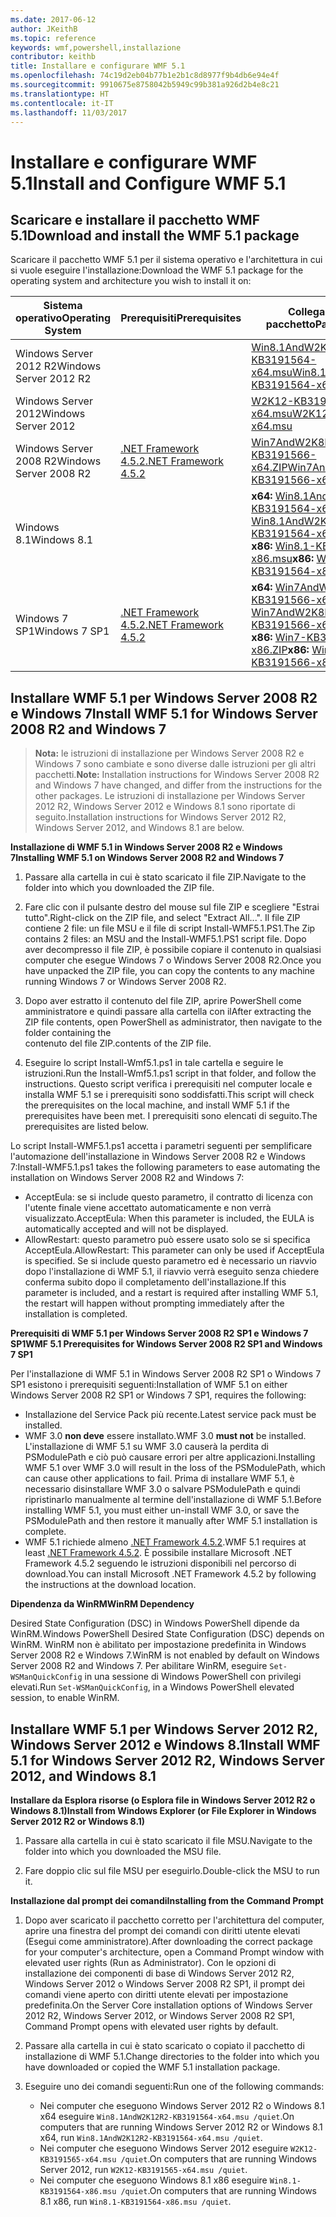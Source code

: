 ```yaml
---
ms.date: 2017-06-12
author: JKeithB
ms.topic: reference
keywords: wmf,powershell,installazione
contributor: keithb
title: Installare e configurare WMF 5.1
ms.openlocfilehash: 74c19d2eb04b77b1e2b1c8d8977f9b4db6e94e4f
ms.sourcegitcommit: 9910675e8758042b5949c99b381a926d2b4e8c21
ms.translationtype: HT
ms.contentlocale: it-IT
ms.lasthandoff: 11/03/2017
---
```

# <a name="install-and-configure-wmf-51"></a><span data-ttu-id="5f1c6-103">Installare e configurare WMF 5.1</span><span class="sxs-lookup"><span data-stu-id="5f1c6-103">Install and Configure WMF 5.1</span></span> #


## <a name="download-and-install-the-wmf-51-package"></a><span data-ttu-id="5f1c6-104">Scaricare e installare il pacchetto WMF 5.1</span><span class="sxs-lookup"><span data-stu-id="5f1c6-104">Download and install the WMF 5.1 package</span></span>

<span data-ttu-id="5f1c6-105">Scaricare il pacchetto WMF 5.1 per il sistema operativo e l'architettura in cui si vuole eseguire l'installazione:</span><span class="sxs-lookup"><span data-stu-id="5f1c6-105">Download the WMF 5.1 package for the operating system and architecture you wish to install it on:</span></span>

| <span data-ttu-id="5f1c6-106">Sistema operativo</span><span class="sxs-lookup"><span data-stu-id="5f1c6-106">Operating System</span></span>       | <span data-ttu-id="5f1c6-107">Prerequisiti</span><span class="sxs-lookup"><span data-stu-id="5f1c6-107">Prerequisites</span></span>       | <span data-ttu-id="5f1c6-108">Collegamenti al pacchetto</span><span class="sxs-lookup"><span data-stu-id="5f1c6-108">Package Links</span></span>             |
|------------------------|---------------------|---------------------------|
| <span data-ttu-id="5f1c6-109">Windows Server 2012 R2</span><span class="sxs-lookup"><span data-stu-id="5f1c6-109">Windows Server 2012 R2</span></span> | | [<span data-ttu-id="5f1c6-110">Win8.1AndW2K12R2-KB3191564-x64.msu</span><span class="sxs-lookup"><span data-stu-id="5f1c6-110">Win8.1AndW2K12R2-KB3191564-x64.msu</span></span>](https://go.microsoft.com/fwlink/?linkid=839516)|
| <span data-ttu-id="5f1c6-111">Windows Server 2012</span><span class="sxs-lookup"><span data-stu-id="5f1c6-111">Windows Server 2012</span></span>    | | [<span data-ttu-id="5f1c6-112">W2K12-KB3191565-x64.msu</span><span class="sxs-lookup"><span data-stu-id="5f1c6-112">W2K12-KB3191565-x64.msu</span></span>](https://go.microsoft.com/fwlink/?linkid=839513)|
| <span data-ttu-id="5f1c6-113">Windows Server 2008 R2</span><span class="sxs-lookup"><span data-stu-id="5f1c6-113">Windows Server 2008 R2</span></span> | [<span data-ttu-id="5f1c6-114">.NET Framework 4.5.2</span><span class="sxs-lookup"><span data-stu-id="5f1c6-114">.NET Framework 4.5.2</span></span>](https://www.microsoft.com/en-ca/download/details.aspx?id=42642) | [<span data-ttu-id="5f1c6-115">Win7AndW2K8R2-KB3191566-x64.ZIP</span><span class="sxs-lookup"><span data-stu-id="5f1c6-115">Win7AndW2K8R2-KB3191566-x64.ZIP</span></span>](https://go.microsoft.com/fwlink/?linkid=839523) | 
| <span data-ttu-id="5f1c6-116">Windows 8.1</span><span class="sxs-lookup"><span data-stu-id="5f1c6-116">Windows 8.1</span></span>            |  | <span data-ttu-id="5f1c6-117">**x64:** [Win8.1AndW2K12R2-KB3191564-x64.msu](https://go.microsoft.com/fwlink/?linkid=839516)</span><span class="sxs-lookup"><span data-stu-id="5f1c6-117">**x64:** [Win8.1AndW2K12R2-KB3191564-x64.msu](https://go.microsoft.com/fwlink/?linkid=839516)</span></span> </br> <span data-ttu-id="5f1c6-118">**x86:** [Win8.1-KB3191564-x86.msu](https://go.microsoft.com/fwlink/?linkid=839521)</span><span class="sxs-lookup"><span data-stu-id="5f1c6-118">**x86:** [Win8.1-KB3191564-x86.msu](https://go.microsoft.com/fwlink/?linkid=839521)</span></span> |
| <span data-ttu-id="5f1c6-119">Windows 7 SP1</span><span class="sxs-lookup"><span data-stu-id="5f1c6-119">Windows 7 SP1</span></span>          | [<span data-ttu-id="5f1c6-120">.NET Framework 4.5.2</span><span class="sxs-lookup"><span data-stu-id="5f1c6-120">.NET Framework 4.5.2</span></span>](https://www.microsoft.com/en-ca/download/details.aspx?id=42642) | <span data-ttu-id="5f1c6-121">**x64:** [Win7AndW2K8R2-KB3191566-x64.ZIP](https://go.microsoft.com/fwlink/?linkid=839523)</span><span class="sxs-lookup"><span data-stu-id="5f1c6-121">**x64:** [Win7AndW2K8R2-KB3191566-x64.ZIP](https://go.microsoft.com/fwlink/?linkid=839523)</span></span> </br> <span data-ttu-id="5f1c6-122">**x86:** [Win7-KB3191566-x86.ZIP](https://go.microsoft.com/fwlink/?linkid=839522)</span><span class="sxs-lookup"><span data-stu-id="5f1c6-122">**x86:** [Win7-KB3191566-x86.ZIP](https://go.microsoft.com/fwlink/?linkid=839522)</span></span>



## <a name="install-wmf-51-for-windows-server-2008-r2-and-windows-7"></a><span data-ttu-id="5f1c6-123">Installare WMF 5.1 per Windows Server 2008 R2 e Windows 7</span><span class="sxs-lookup"><span data-stu-id="5f1c6-123">Install WMF 5.1 for Windows Server 2008 R2 and Windows 7</span></span>

> <span data-ttu-id="5f1c6-124">**Nota:** le istruzioni di installazione per Windows Server 2008 R2 e Windows 7 sono cambiate e sono diverse dalle istruzioni per gli altri pacchetti.</span><span class="sxs-lookup"><span data-stu-id="5f1c6-124">**Note:** Installation instructions for Windows Server 2008 R2 and Windows 7 have changed, and differ from the instructions for the other packages.</span></span> <span data-ttu-id="5f1c6-125">Le istruzioni di installazione per Windows Server 2012 R2, Windows Server 2012 e Windows 8.1 sono riportate di seguito.</span><span class="sxs-lookup"><span data-stu-id="5f1c6-125">Installation instructions for Windows Server 2012 R2, Windows Server 2012, and Windows 8.1 are below.</span></span>

<span data-ttu-id="5f1c6-126">**Installazione di WMF 5.1 in Windows Server 2008 R2 e Windows 7**</span><span class="sxs-lookup"><span data-stu-id="5f1c6-126">**Installing WMF 5.1 on Windows Server 2008 R2 and Windows 7**</span></span>

1. <span data-ttu-id="5f1c6-127">Passare alla cartella in cui è stato scaricato il file ZIP.</span><span class="sxs-lookup"><span data-stu-id="5f1c6-127">Navigate to the folder into which you downloaded the ZIP file.</span></span> 

2. <span data-ttu-id="5f1c6-128">Fare clic con il pulsante destro del mouse sul file ZIP e scegliere "Estrai tutto".</span><span class="sxs-lookup"><span data-stu-id="5f1c6-128">Right-click on the ZIP file, and select "Extract All...".</span></span> <span data-ttu-id="5f1c6-129">Il file ZIP contiene 2 file: un file MSU e il file di script Install-WMF5.1.PS1.</span><span class="sxs-lookup"><span data-stu-id="5f1c6-129">The Zip contains 2 files: an MSU and the Install-WMF5.1.PS1 script file.</span></span> <span data-ttu-id="5f1c6-130">Dopo aver decompresso il file ZIP, è possibile copiare il contenuto in qualsiasi computer che esegue Windows 7 o Windows Server 2008 R2.</span><span class="sxs-lookup"><span data-stu-id="5f1c6-130">Once you have unpacked the ZIP file, you can copy the contents to any machine running Windows 7 or Windows Server 2008 R2.</span></span>  

3. <span data-ttu-id="5f1c6-131">Dopo aver estratto il contenuto del file ZIP, aprire PowerShell come amministratore e quindi passare alla cartella con il</span><span class="sxs-lookup"><span data-stu-id="5f1c6-131">After extracting the ZIP file contents, open PowerShell as administrator, then navigate to the folder containing the</span></span>  
<span data-ttu-id="5f1c6-132">contenuto del file ZIP.</span><span class="sxs-lookup"><span data-stu-id="5f1c6-132">contents of the ZIP file.</span></span> 

4. <span data-ttu-id="5f1c6-133">Eseguire lo script Install-Wmf5.1.ps1 in tale cartella e seguire le istruzioni.</span><span class="sxs-lookup"><span data-stu-id="5f1c6-133">Run the Install-Wmf5.1.ps1 script in that folder, and follow the instructions.</span></span> <span data-ttu-id="5f1c6-134">Questo script verifica i prerequisiti nel computer locale e installa WMF 5.1 se i prerequisiti sono soddisfatti.</span><span class="sxs-lookup"><span data-stu-id="5f1c6-134">This script will check the prerequisites on the local machine, and install WMF 5.1 if the prerequisites have been met.</span></span> <span data-ttu-id="5f1c6-135">I prerequisiti sono elencati di seguito.</span><span class="sxs-lookup"><span data-stu-id="5f1c6-135">The prerequisites are listed below.</span></span> 

<span data-ttu-id="5f1c6-136">Lo script Install-WMF5.1.ps1 accetta i parametri seguenti per semplificare l'automazione dell'installazione in Windows Server 2008 R2 e Windows 7:</span><span class="sxs-lookup"><span data-stu-id="5f1c6-136">Install-WMF5.1.ps1 takes the following parameters to ease automating the installation on Windows Server 2008 R2 and Windows 7:</span></span>

- <span data-ttu-id="5f1c6-137">AcceptEula: se si include questo parametro, il contratto di licenza con l'utente finale viene accettato automaticamente e non verrà visualizzato.</span><span class="sxs-lookup"><span data-stu-id="5f1c6-137">AcceptEula: When this parameter is included, the EULA is automatically accepted and will not be displayed.</span></span>
- <span data-ttu-id="5f1c6-138">AllowRestart: questo parametro può essere usato solo se si specifica AcceptEula.</span><span class="sxs-lookup"><span data-stu-id="5f1c6-138">AllowRestart: This parameter can only be used if AcceptEula is specified.</span></span> <span data-ttu-id="5f1c6-139">Se si include questo parametro ed è necessario un riavvio dopo l'installazione di WMF 5.1, il riavvio verrà eseguito senza chiedere conferma subito dopo il completamento dell'installazione.</span><span class="sxs-lookup"><span data-stu-id="5f1c6-139">If this parameter is included, and a restart is required after installing WMF 5.1, the restart will happen without prompting immediately after the installation is completed.</span></span> 

<span data-ttu-id="5f1c6-140">**Prerequisiti di WMF 5.1 per Windows Server 2008 R2 SP1 e Windows 7 SP1**</span><span class="sxs-lookup"><span data-stu-id="5f1c6-140">**WMF 5.1 Prerequisites for Windows Server 2008 R2 SP1 and Windows 7 SP1**</span></span>

<span data-ttu-id="5f1c6-141">Per l'installazione di WMF 5.1 in Windows Server 2008 R2 SP1 o Windows 7 SP1 esistono i prerequisiti seguenti:</span><span class="sxs-lookup"><span data-stu-id="5f1c6-141">Installation of WMF 5.1 on either Windows Server 2008 R2 SP1 or Windows 7 SP1, requires the following:</span></span>
- <span data-ttu-id="5f1c6-142">Installazione del Service Pack più recente.</span><span class="sxs-lookup"><span data-stu-id="5f1c6-142">Latest service pack must be installed.</span></span>
- <span data-ttu-id="5f1c6-143">WMF 3.0 **non deve** essere installato.</span><span class="sxs-lookup"><span data-stu-id="5f1c6-143">WMF 3.0 **must not** be installed.</span></span> <span data-ttu-id="5f1c6-144">L'installazione di WMF 5.1 su WMF 3.0 causerà la perdita di PSModulePath e ciò può causare errori per altre applicazioni.</span><span class="sxs-lookup"><span data-stu-id="5f1c6-144">Installing WMF 5.1 over WMF 3.0 will result in the loss of the PSModulePath, which can cause other applications to fail.</span></span> <span data-ttu-id="5f1c6-145">Prima di installare WMF 5.1, è necessario disinstallare WMF 3.0 o salvare PSModulePath e quindi ripristinarlo manualmente al termine dell'installazione di WMF 5.1.</span><span class="sxs-lookup"><span data-stu-id="5f1c6-145">Before installing WMF 5.1, you must either un-install WMF 3.0, or save the PSModulePath and then restore it manually after WMF 5.1 installation is complete.</span></span> 
- <span data-ttu-id="5f1c6-146">WMF 5.1 richiede almeno [.NET Framework 4.5.2](https://www.microsoft.com/en-ca/download/details.aspx?id=42642).</span><span class="sxs-lookup"><span data-stu-id="5f1c6-146">WMF 5.1 requires at least [.NET Framework 4.5.2](https://www.microsoft.com/en-ca/download/details.aspx?id=42642).</span></span>
<span data-ttu-id="5f1c6-147">È possibile installare Microsoft .NET Framework 4.5.2 seguendo le istruzioni disponibili nel percorso di download.</span><span class="sxs-lookup"><span data-stu-id="5f1c6-147">You can install Microsoft .NET Framework 4.5.2 by following the instructions at the download location.</span></span>

<span data-ttu-id="5f1c6-148">**Dipendenza da WinRM**</span><span class="sxs-lookup"><span data-stu-id="5f1c6-148">**WinRM Dependency**</span></span> 

<span data-ttu-id="5f1c6-149">Desired State Configuration (DSC) in Windows PowerShell dipende da WinRM.</span><span class="sxs-lookup"><span data-stu-id="5f1c6-149">Windows PowerShell Desired State Configuration (DSC) depends on WinRM.</span></span> <span data-ttu-id="5f1c6-150">WinRM non è abilitato per impostazione predefinita in Windows Server 2008 R2 e Windows 7.</span><span class="sxs-lookup"><span data-stu-id="5f1c6-150">WinRM is not enabled by default on Windows Server 2008 R2 and Windows 7.</span></span> <span data-ttu-id="5f1c6-151">Per abilitare WinRM, eseguire `Set-WSManQuickConfig` in una sessione di Windows PowerShell con privilegi elevati.</span><span class="sxs-lookup"><span data-stu-id="5f1c6-151">Run `Set-WSManQuickConfig`, in a Windows PowerShell elevated session, to enable WinRM.</span></span>


## <a name="install-wmf-51-for-windows-server-2012-r2-windows-server-2012-and-windows-81"></a><span data-ttu-id="5f1c6-152">Installare WMF 5.1 per Windows Server 2012 R2, Windows Server 2012 e Windows 8.1</span><span class="sxs-lookup"><span data-stu-id="5f1c6-152">Install WMF 5.1 for Windows Server 2012 R2, Windows Server 2012, and Windows 8.1</span></span>
<span data-ttu-id="5f1c6-153">**Installare da Esplora risorse (o Esplora file in Windows Server 2012 R2 o Windows 8.1)**</span><span class="sxs-lookup"><span data-stu-id="5f1c6-153">**Install from Windows Explorer (or File Explorer in Windows Server 2012 R2 or Windows 8.1)**</span></span>

1. <span data-ttu-id="5f1c6-154">Passare alla cartella in cui è stato scaricato il file MSU.</span><span class="sxs-lookup"><span data-stu-id="5f1c6-154">Navigate to the folder into which you downloaded the MSU file.</span></span>

2. <span data-ttu-id="5f1c6-155">Fare doppio clic sul file MSU per eseguirlo.</span><span class="sxs-lookup"><span data-stu-id="5f1c6-155">Double-click the MSU to run it.</span></span>

<span data-ttu-id="5f1c6-156">**Installazione dal prompt dei comandi**</span><span class="sxs-lookup"><span data-stu-id="5f1c6-156">**Installing from the Command Prompt**</span></span>

1. <span data-ttu-id="5f1c6-157">Dopo aver scaricato il pacchetto corretto per l'architettura del computer, aprire una finestra del prompt dei comandi con diritti utente elevati (Esegui come amministratore).</span><span class="sxs-lookup"><span data-stu-id="5f1c6-157">After downloading the correct package for your computer's architecture, open a Command Prompt window with elevated user rights (Run as Administrator).</span></span> <span data-ttu-id="5f1c6-158">Con le opzioni di installazione dei componenti di base di Windows Server 2012 R2, Windows Server 2012 o Windows Server 2008 R2 SP1, il prompt dei comandi viene aperto con diritti utente elevati per impostazione predefinita.</span><span class="sxs-lookup"><span data-stu-id="5f1c6-158">On the Server Core installation options of Windows Server 2012 R2, Windows Server 2012, or Windows Server 2008 R2 SP1, Command Prompt opens with elevated user rights by default.</span></span>

2. <span data-ttu-id="5f1c6-159">Passare alla cartella in cui è stato scaricato o copiato il pacchetto di installazione di WMF 5.1.</span><span class="sxs-lookup"><span data-stu-id="5f1c6-159">Change directories to the folder into which you have downloaded or copied the WMF 5.1 installation package.</span></span>

3. <span data-ttu-id="5f1c6-160">Eseguire uno dei comandi seguenti:</span><span class="sxs-lookup"><span data-stu-id="5f1c6-160">Run one of the following commands:</span></span>
    - <span data-ttu-id="5f1c6-161">Nei computer che eseguono Windows Server 2012 R2 o Windows 8.1 x64 eseguire `Win8.1AndW2K12R2-KB3191564-x64.msu /quiet`.</span><span class="sxs-lookup"><span data-stu-id="5f1c6-161">On computers that are running Windows Server 2012 R2 or Windows 8.1 x64, run `Win8.1AndW2K12R2-KB3191564-x64.msu /quiet`.</span></span>
    - <span data-ttu-id="5f1c6-162">Nei computer che eseguono Windows Server 2012 eseguire `W2K12-KB3191565-x64.msu /quiet`.</span><span class="sxs-lookup"><span data-stu-id="5f1c6-162">On computers that are running Windows Server 2012, run `W2K12-KB3191565-x64.msu /quiet`.</span></span>
    - <span data-ttu-id="5f1c6-163">Nei computer che eseguono Windows 8.1 x86 eseguire `Win8.1-KB3191564-x86.msu /quiet`.</span><span class="sxs-lookup"><span data-stu-id="5f1c6-163">On computers that are running Windows 8.1 x86, run `Win8.1-KB3191564-x86.msu /quiet`.</span></span>
    
